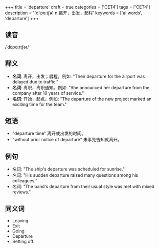 +++
title = 'departure'
draft = true
categories = ['CET4']
tags = ['CET4']
description = '[diˈpɑːt∫ə] n.离开，出发，起程'
keywords = ['ai words', 'departure']
+++

## 读音
/ˈdɛpɑːrtʃər/

## 释义
- **名词**: 离开，出发；启程。例如: "Their departure for the airport was delayed due to traffic."
- **名词**: 离职，离职通知。例如: "She announced her departure from the company after 10 years of service."
- **名词**: 开始，起点。例如: "The departure of the new project marked an exciting time for the team."

## 短语
- "departure time" 离开或出发的时间。
- "without prior notice of departure" 未事先告知就离开。

## 例句
- 名词: "The ship's departure was scheduled for sunrise."
- 名词: "His sudden departure raised many questions among his colleagues."
- 名词: "The band's departure from their usual style was met with mixed reviews."

## 同义词
- Leaving
- Exit
- Going
- Departure
- Setting off
